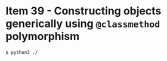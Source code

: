 # Item 39 - Constructing objects generically using `@classmethod` polymorphism

```shell
$ python3 ./
```

